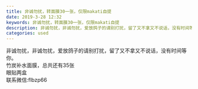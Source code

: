 ```yaml
---
title: 非诚勿扰，转面膜30一张，仅限makati自提
date: 2019-3-28 12:32
keywords: 非诚勿扰，转面膜30一张，仅限makati自提
description: 非诚勿扰，非诚勿扰，爱放鸽子的请别打扰，留了又不拿又不说话，没有时间等你。竹炭补水面膜，总共还有35张眼贴两盒联系微信:flbzp66
categories: used
---
```

<td class="t_f" id="postmessage_3327523">

非诚勿扰，非诚勿扰，爱放鸽子的请别打扰，留了又不拿又不说话，没有时间等你。<br/>
竹炭补水面膜，总共还有35张<br/>
眼贴两盒<br/>
联系微信:flbzp66<br/>
</td>
